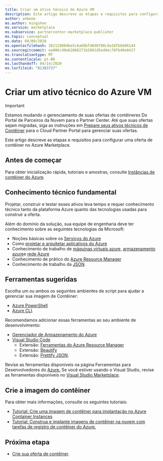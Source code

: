 ```yaml
---
title: Criar um ativo técnico do Azure VM
description: Este artigo descreve as etapas e requisitos para configurar uma oferta de contêiner no Azure Marketplace.
author: anbene
ms.author: mingshen
ms.service: marketplace
ms.subservice: partnercenter-marketplace-publisher
ms.topic: conceptual
ms.date: 04/09/2020
ms.openlocfilehash: 262129084be5c6a68bfd8d8708c9a10fbb606144
ms.sourcegitcommit: ea006cd8e62888271b2601d5ed4ec78fb40e8427
ms.translationtype: MT
ms.contentlocale: pt-BR
ms.lasthandoff: 04/14/2020
ms.locfileid: "81383737"
---
```

# <a name="create-an-azure-vm-technical-asset"></a>Criar um ativo técnico do Azure VM

> [!IMPORTANT]
> Estamos mudando o gerenciamento de suas ofertas de contêineres Do Portal de Parceiros da Nuvem para o Partner Center. Até que suas ofertas sejam migradas, siga as instruções em [Prepare seus ativos técnicos de Contêiner](https://docs.microsoft.com/azure/marketplace/cloud-partner-portal/containers/cpp-create-technical-assets) para o Cloud Partner Portal para gerenciar suas ofertas.

Este artigo descreve as etapas e requisitos para configurar uma oferta de contêiner no Azure Marketplace.

## <a name="before-you-begin"></a>Antes de começar

Para obter inicialização rápida, tutoriais e amostras, consulte [Instâncias de contêiner do Azure](https://docs.microsoft.com/azure/container-instances).

## <a name="fundamental-technical-knowledge"></a>Conhecimento técnico fundamental

Projetar, construir e testar esses ativos leva tempo e requer conhecimento técnico tanto da plataforma Azure quanto das tecnologias usadas para construir a oferta.

Além do domínio da solução, sua equipe de engenharia deve ter conhecimento sobre as seguintes tecnologias da Microsoft:

- Noções básicas sobre os [Serviços do Azure](https://azure.microsoft.com/services/)
- Como [projetar e arquitetar aplicativos do Azure](https://azure.microsoft.com/solutions/architecture/)
- Conhecimento de trabalho de [máquinas virtuais azure,](https://azure.microsoft.com/services/virtual-machines/) [armazenamento azure](https://azure.microsoft.com/services/?filter=storage)e [rede Azure](https://azure.microsoft.com/services/?filter=networking)
- Conhecimento de prático do [Azure Resource Manager](https://azure.microsoft.com/features/resource-manager/)
- Conhecimento de trabalho da [JSON](https://www.json.org/).

## <a name="suggested-tools"></a>Ferramentas sugeridas

Escolha um ou ambos os seguintes ambientes de script para ajudar a gerenciar sua imagem de Contêiner:

- [Azure PowerShell](https://docs.microsoft.com/powershell/azure/?view=azps-3.7.0&viewFallbackFrom=azps-3.6.1)
- [Azure CLI](https://docs.microsoft.com/cli/azure/?view=azure-cli-latest).

Recomendamos adicionar essas ferramentas ao seu ambiente de desenvolvimento:

- [Gerenciador de Armazenamento do Azure](https://aka.ms/GetStartedWithStorageExplorer)
- [Visual Studio Code](https://code.visualstudio.com/)
  - Extensão: [Ferramentas do Azure Resource Manager](https://marketplace.visualstudio.com/items?itemName=msazurermtools.azurerm-vscode-tools)
  - Extensão: [Beautify](https://marketplace.visualstudio.com/items?itemName=HookyQR.beautify)
  - Extensão: [Prettify JSON](https://marketplace.visualstudio.com/items?itemName=mohsen1.prettify-json).

Revise as ferramentas disponíveis na página Ferramentas para Desenvolvedores do [Azure.](https://azure.microsoft.com/) Se você estiver usando o Visual Studio, revise as ferramentas disponíveis no [Visual Studio Marketplace](https://marketplace.visualstudio.com/).

## <a name="create-the-container-image"></a>Crie a imagem do contêiner

Para obter mais informações, consulte os seguintes tutoriais:

- [Tutorial: Crie uma imagem de contêiner para implantação no Azure Container Instances](https://docs.microsoft.com/azure/container-instances/container-instances-tutorial-prepare-app)
- [Tutorial: Construa e implante imagens de contêiner na nuvem com tarefas de registro de contêiner do Azure.](https://docs.microsoft.com/azure/container-registry/container-registry-tutorial-quick-task)

## <a name="next-step"></a>Próxima etapa

- [Crie sua oferta de contêiner](https://docs.microsoft.com/azure/marketplace/partner-center-portal/create-azure-container-offer).
